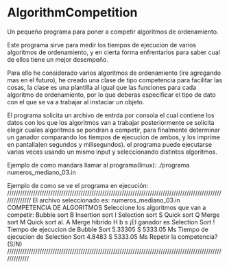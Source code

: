 # AlgorithmCompetition
Un pequeño programa para poner a competir algoritmos de ordenamiento.

Este programa sirve para medir los tiempos de ejecucion de varios algoritmos de 
ordenamiento, y en cierta forma enfrentarlos para saber cual de ellos tiene un mejor desempeño.

Para ello he considerado varios algoritmos de ordenamiento (ire agregando mas en el futuro), he creado
una clase de tipo competencia para facilitar las cosas, la clase es una plantilla al igual que las funciones
para cada algoritmo de ordenamiento, por lo que deberas especificar el tipo de dato con el que se va a trabajar
al instaciar un objeto.

El programa solicita un archivo de entrda por consola el cual contiene los datos con los que los algoritmos van a trabajar 
posteriormente se solicita elegir cuales algoritmos se pondran a competir, para finalmente determinar un ganador comparando 
los tiempos de ejecucion de ambos, y los imprime en pantalla(en segundos y milisegundos). el programa puede ejecutarse varias veces
usando un mismo input y seleccionando distintos algoritmos.

Ejemplo de como mandara llamar al programa(linux):
./programa numeros_mediano_03.in

Ejemplo de como se ve el programa en ejecución:
//////////////////////////////////////////////////////////////////////////////////////////////////////////////
El archivo seleccionado es: numeros_mediano_03.in
COMPETENCIA DE ALGORITMOS
Seleccione los algoritmos que van a competir: 
Bubble sort       B
Insertion sort    I
Selection sort    S
Quick sort        Q
Merge sort        M
Quick sort al.    A
Merge hibrido     H
b s
¡El ganador es Selection Sort !
Tiempo de ejecucion de  Bubble Sort
5.33305 S
5333.05 Ms
Tiempo de ejecucion de  Selection Sort
4.8483 S
5333.05 Ms
Repetir la competencia? (S/N) 
/////////////////////////////////////////////////////////////////////////////////////////////////////////////


